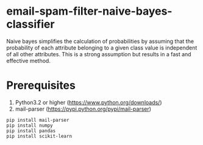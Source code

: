 # email-spam-filter-naive-bayes-classifier
Naive bayes simplifies the calculation of probabilities by assuming that the probability of each attribute belonging to a given class value is independent of all other attributes. This is a strong assumption but results in a fast and effective method.



# Prerequisites
1. Python3.2 or higher (https://www.python.org/downloads/)
2. mail-parser (https://pypi.python.org/pypi/mail-parser)
```
pip install mail-parser
pip install numpy
pip install pandas
pip install scikit-learn
```
